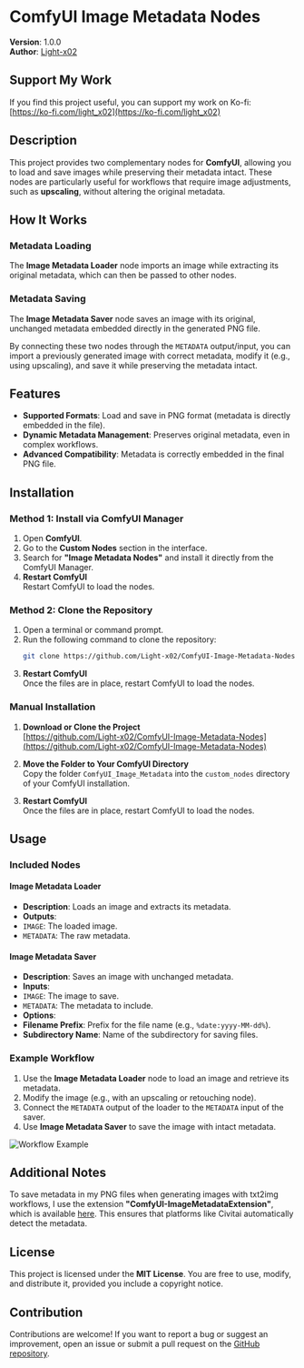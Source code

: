 # ComfyUI Image Metadata Nodes

**Version**: 1.0.0  
**Author**: [Light-x02](https://github.com/Light-x02)

## Support My Work
If you find this project useful, you can support my work on Ko-fi:  
[https://ko-fi.com/light_x02](https://ko-fi.com/light_x02)

## Description
This project provides two complementary nodes for **ComfyUI**, allowing you to load and save images while preserving their metadata intact. These nodes are particularly useful for workflows that require image adjustments, such as **upscaling**, without altering the original metadata.

## How It Works

### Metadata Loading
The **Image Metadata Loader** node imports an image while extracting its original metadata, which can then be passed to other nodes.

### Metadata Saving
The **Image Metadata Saver** node saves an image with its original, unchanged metadata embedded directly in the generated PNG file.

By connecting these two nodes through the `METADATA` output/input, you can import a previously generated image with correct metadata, modify it (e.g., using upscaling), and save it while preserving the metadata intact.

## Features
- **Supported Formats**: Load and save in PNG format (metadata is directly embedded in the file).  
- **Dynamic Metadata Management**: Preserves original metadata, even in complex workflows.  
- **Advanced Compatibility**: Metadata is correctly embedded in the final PNG file.

## Installation

### Method 1: Install via ComfyUI Manager
1. Open **ComfyUI**.
2. Go to the **Custom Nodes** section in the interface.
3. Search for **"Image Metadata Nodes"** and install it directly from the ComfyUI Manager.
4. **Restart ComfyUI**  
   Restart ComfyUI to load the nodes.

### Method 2: Clone the Repository
1. Open a terminal or command prompt.
2. Run the following command to clone the repository:
   ```bash
   git clone https://github.com/Light-x02/ComfyUI-Image-Metadata-Nodes.git
3. **Restart ComfyUI**  
   Once the files are in place, restart ComfyUI to load the nodes.
   
### Manual Installation
1. **Download or Clone the Project**    
   [https://github.com/Light-x02/ComfyUI-Image-Metadata-Nodes](https://github.com/Light-x02/ComfyUI-Image-Metadata-Nodes)

2. **Move the Folder to Your ComfyUI Directory**  
   Copy the folder `ComfyUI_Image_Metadata` into the `custom_nodes` directory of your ComfyUI installation.

3. **Restart ComfyUI**  
   Once the files are in place, restart ComfyUI to load the nodes.

## Usage

### Included Nodes

#### Image Metadata Loader
- **Description**: Loads an image and extracts its metadata.  
- **Outputs**:  
- `IMAGE`: The loaded image.  
- `METADATA`: The raw metadata.

#### Image Metadata Saver
- **Description**: Saves an image with unchanged metadata.  
- **Inputs**:  
- `IMAGE`: The image to save.  
- `METADATA`: The metadata to include.  
- **Options**:  
- **Filename Prefix**: Prefix for the file name (e.g., `%date:yyyy-MM-dd%`).  
- **Subdirectory Name**: Name of the subdirectory for saving files.

### Example Workflow
1. Use the **Image Metadata Loader** node to load an image and retrieve its metadata.  
2. Modify the image (e.g., with an upscaling or retouching node).  
3. Connect the `METADATA` output of the loader to the `METADATA` input of the saver.  
4. Use **Image Metadata Saver** to save the image with intact metadata.
   
![Workflow Example](assets/exemple_workflow.png)

## Additional Notes

To save metadata in my PNG files when generating images with txt2img workflows, I use the extension **"ComfyUI-ImageMetadataExtension"**, which is available [here](https://github.com/edelvarden/ComfyUI-ImageMetadataExtension). This ensures that platforms like Civitai automatically detect the metadata.


## License
This project is licensed under the **MIT License**. You are free to use, modify, and distribute it, provided you include a copyright notice.

## Contribution
Contributions are welcome! If you want to report a bug or suggest an improvement, open an issue or submit a pull request on the [GitHub repository](https://github.com/Light-x02/ComfyUI-Image-Metadata-Nodes).

